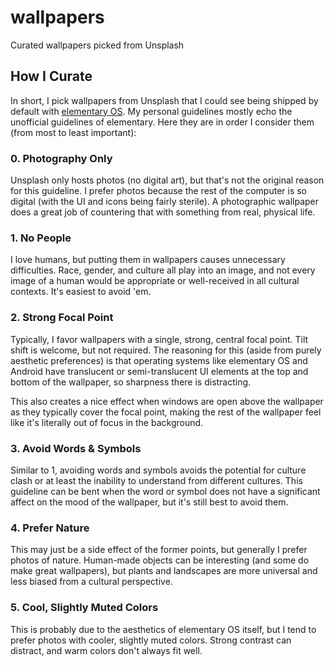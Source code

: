 # wallpapers
Curated wallpapers picked from Unsplash

## How I Curate

In short, I pick wallpapers from Unsplash that I could see being shipped by default with [elementary OS](https://elementary.io). My personal guidelines mostly echo the unofficial guidelines of elementary. Here they are in order I consider them (from most to least important):

### 0. Photography Only

Unsplash only hosts photos (no digital art), but that's not the original reason for this guideline. I prefer photos because the rest of the computer is so digital (with the UI and icons being fairly sterile). A photographic wallpaper does a great job of countering that with something from real, physical life.

### 1. No People

I love humans, but putting them in wallpapers causes unnecessary difficulties. Race, gender, and culture all play into an image, and not every image of a human would be appropriate or well-received in all cultural contexts. It's easiest to avoid 'em.

### 2. Strong Focal Point

Typically, I favor wallpapers with a single, strong, central focal point. Tilt shift is welcome, but not required. The reasoning for this (aside from purely aesthetic preferences) is that operating systems like elementary OS and Android have translucent or semi-translucent UI elements at the top and bottom of the wallpaper, so sharpness there is distracting.

This also creates a nice effect when windows are open above the wallpaper as they typically cover the focal point, making the rest of the wallpaper feel like it's literally out of focus in the background.

### 3. Avoid Words & Symbols

Similar to 1, avoiding words and symbols avoids the potential for culture clash or at least the inability to understand from different cultures. This guideline can be bent when the word or symbol does not have a significant affect on the mood of the wallpaper, but it's still best to avoid them.

### 4. Prefer Nature

This may just be a side effect of the former points, but generally I prefer photos of nature. Human-made objects can be interesting (and some do make great wallpapers), but plants and landscapes are more universal and less biased from a cultural perspective.

### 5. Cool, Slightly Muted Colors

This is probably due to the aesthetics of elementary OS itself, but I tend to prefer photos with cooler, slightly muted colors. Strong contrast can distract, and warm colors don't always fit well.
